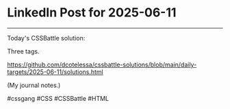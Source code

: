 # LinkedIn Post for 2025-06-11

---

Today's CSSBattle solution:

Three tags.

https://github.com/dcotelessa/cssbattle-solutions/blob/main/daily-targets/2025-06-11/solutions.html

(My journal notes.)

#cssgang #CSS #CSSBattle #HTML
